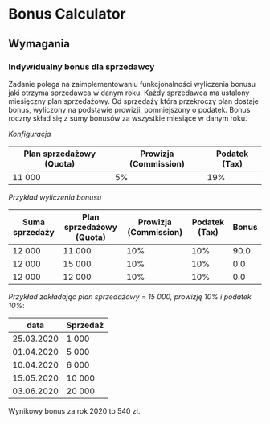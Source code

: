 Bonus Calculator
================
 
## Wymagania
 
### Indywidualny bonus dla sprzedawcy
 
Zadanie polega na zaimplementowaniu funkcjonalności wyliczenia bonusu jaki otrzyma sprzedawca w danym roku.
Każdy sprzedawca ma ustalony miesięczny plan sprzedażowy. Od sprzedaży która przekroczy plan dostaje bonus, wyliczony na podstawie prowizji, pomniejszony o podatek. Bonus roczny skład się z sumy bonusów za wszystkie miesiące w danym roku.
 
*Konfiguracja*
 
|Plan sprzedażowy (Quota)|   Prowizja (Commission)|   Podatek (Tax) | 
|-----|----------------------|-------------------------|
| 11 000 |    5%        |                        19%|

 
*Przykład wyliczenia bonusu*
 
|Suma sprzedaży  |Plan sprzedażowy (Quota)|    Prowizja (Commission) |       Podatek (Tax)  | Bonus|
|----------|-----|----------------------|-------------------------|---|
|12 000    | 11 000 |    10%        |                        10%|                90.0|
|12 000    | 15 000 |    10% |                        10%|                0.0|
|12 000    | 12 000|    10% |                    10%|                0.0|
 
*Przykład zakładając plan sprzedażowy = 15 000, prowizję 10% i podatek 10%*:
 
|data|Sprzedaż|    	 
|---|-----|
|25.03.2020| 1 000 |
|01.04.2020| 5 000 |
|10.04.2020| 6 000 |
|15.05.2020| 10 000 |
|03.06.2020| 20 000 |

Wynikowy bonus za rok 2020 to 540 zł.
  
 
